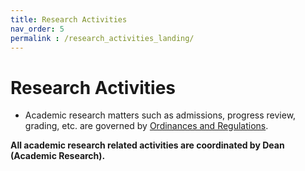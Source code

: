 ```yaml
---
title: Research Activities
nav_order: 5
permalink : /research_activities_landing/
---
```


# Research Activities

* Academic research matters such as admissions, progress review, grading, etc. are governed by [Ordinances and Regulations](https://www.iitm.ac.in/academics/academic-services/ordinances).

**All academic research related activities are coordinated by Dean (Academic Research).**